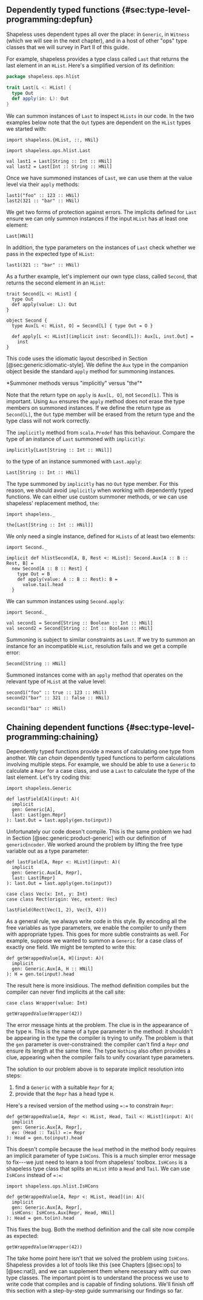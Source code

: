## Dependently typed functions {#sec:type-level-programming:depfun}

Shapeless uses dependent types all over the place:
in `Generic`, in `Witness` (which we will see in the next chapter),
and in a host of other "ops" type classes
that we will survey in Part II of this guide.

For example, shapeless provides a type class called `Last`
that returns the last element in an `HList`.
Here's a simplified version of its definition:

```scala
package shapeless.ops.hlist

trait Last[L <: HList] {
  type Out
  def apply(in: L): Out
}
```

We can summon instances of `Last`
to inspect `HLists` in our code.
In the two examples below note that
the `Out` types are dependent on
the `HList` types we started with:

```tut:book:silent
import shapeless.{HList, ::, HNil}

import shapeless.ops.hlist.Last
```

```tut:book
val last1 = Last[String :: Int :: HNil]
val last2 = Last[Int :: String :: HNil]
```

Once we have summoned instances of `Last`,
we can use them at the value level
via their `apply` methods:

```tut:book
last1("foo" :: 123 :: HNil)
last2(321 :: "bar" :: HNil)
```

We get two forms of protection against errors.
The implicits defined for `Last` ensure
we can only summon instances if
the input `HList` has at least one element:

```tut:book:fail
Last[HNil]
```

In addition, the type parameters
on the instances of `Last` check
whether we pass in the expected type of `HList`:

```tut:book:fail
last1(321 :: "bar" :: HNil)
```

As a further example, let's implement
our own type class, called `Second`,
that returns the second element in an `HList`:

```tut:book:silent
trait Second[L <: HList] {
  type Out
  def apply(value: L): Out
}

object Second {
  type Aux[L <: HList, O] = Second[L] { type Out = O }

  def apply[L <: HList](implicit inst: Second[L]): Aux[L, inst.Out] =
    inst
}
```

This code uses the idiomatic layout
described in Section [@sec:generic:idiomatic-style].
We define the `Aux` type in the companion object beside
the standard `apply` method for summoning instances.

<div class="callout callout-warning">
*Summoner methods versus "implicitly" versus "the"*

Note that the return type on `apply` is `Aux[L, O]`, not `Second[L]`.
This is important.
Using `Aux` ensures the `apply` method
does not erase the type members on summoned instances.
If we define the return type as `Second[L]`,
the `Out` type member will be erased from the return type
and the type class will not work correctly.

The `implicitly` method from `scala.Predef` has this behaviour.
Compare the type of an instance of `Last` summoned with `implicitly`:

```tut:book
implicitly[Last[String :: Int :: HNil]]
```

to the type of an instance summoned with `Last.apply`:

```tut:book
Last[String :: Int :: HNil]
```

The type summoned by `implicitly` has no `Out` type member.
For this reason, we should avoid `implicitly`
when working with dependently typed functions.
We can either use custom summoner methods,
or we can use shapeless' replacement method, `the`:

```tut:book:silent
import shapeless._
```

```tut:book
the[Last[String :: Int :: HNil]]
```
</div>

We only need a single instance,
defined for `HLists` of at least two elements:

```tut:book:invisible
import Second._
```

```tut:book:silent
implicit def hlistSecond[A, B, Rest <: HList]: Second.Aux[A :: B :: Rest, B] =
  new Second[A :: B :: Rest] {
    type Out = B
    def apply(value: A :: B :: Rest): B =
      value.tail.head
  }
```

We can summon instances using `Second.apply`:

```tut:book:invisible
import Second._
```

```tut:book
val second1 = Second[String :: Boolean :: Int :: HNil]
val second2 = Second[String :: Int :: Boolean :: HNil]
```

Summoning is subject to similar constraints as `Last`.
If we try to summon an instance for an incompatible `HList`,
resolution fails and we get a compile error:

```tut:book:fail
Second[String :: HNil]
```

Summoned instances come with an `apply` method
that operates on the relevant type of `HList` at the value level:

```tut:book
second1("foo" :: true :: 123 :: HNil)
second2("bar" :: 321 :: false :: HNil)
```

```tut:book:fail
second1("baz" :: HNil)
```

## Chaining dependent functions {#sec:type-level-programming:chaining}

Dependently typed functions provide
a means of calculating one type from another.
We can *chain* dependently typed functions
to perform calculations involving multiple steps.
For example, we should be able to use a `Generic`
to calculate a `Repr` for a case class,
and use a `Last` to calculate
the type of the last element.
Let's try coding this:

```tut:book:invisible
import shapeless.Generic
```

```tut:book:fail
def lastField[A](input: A)(
  implicit
  gen: Generic[A],
  last: Last[gen.Repr]
): last.Out = last.apply(gen.to(input))
```

Unfortunately our code doesn't compile.
This is the same problem we had
in Section [@sec:generic:product-generic]
with our definition of `genericEncoder`.
We worked around the problem by lifting
the free type variable out as a type parameter:

```tut:book:silent
def lastField[A, Repr <: HList](input: A)(
  implicit
  gen: Generic.Aux[A, Repr],
  last: Last[Repr]
): last.Out = last.apply(gen.to(input))
```

```tut:book:invisible
case class Vec(x: Int, y: Int)
case class Rect(origin: Vec, extent: Vec)
```

```tut:book
lastField(Rect(Vec(1, 2), Vec(3, 4)))
```

As a general rule,
we always write code in this style.
By encoding all the free variables as type parameters,
we enable the compiler to
unify them with appropriate types.
This goes for more subtle constraints as well.
For example, suppose we wanted
to summon a `Generic` for
a case class of exactly one field.
We might be tempted to write this:

```tut:book:silent
def getWrappedValue[A, H](input: A)(
  implicit
  gen: Generic.Aux[A, H :: HNil]
): H = gen.to(input).head
```

The result here is more insidious.
The method definition compiles but
the compiler can never
find implicits at the call site:

```tut:book:silent
case class Wrapper(value: Int)
```

```tut:book:fail
getWrappedValue(Wrapper(42))
```

The error message hints at the problem.
The clue is in the appearance of the type `H`.
This is the name of a type parameter in the method:
it shouldn't be appearing
in the type the compiler is trying to unify.
The problem is that the `gen` parameter is over-constrained:
the compiler can't find a `Repr`
*and* ensure its length at the same time.
The type `Nothing` also often provides a clue,
appearing when the compiler
fails to unify covariant type parameters.

The solution to our problem above
is to separate implicit resolution into steps:

1. find a `Generic` with a suitable `Repr` for `A`;
2. provide that the `Repr` has a head type `H`.

Here's a revised version of the method
using `=:=` to constrain `Repr`:

```tut:book:fail
def getWrappedValue[A, Repr <: HList, Head, Tail <: HList](input: A)(
  implicit
  gen: Generic.Aux[A, Repr],
  ev: (Head :: Tail) =:= Repr
): Head = gen.to(input).head
```

This doesn't compile
because the `head` method in the method body
requires an implicit parameter of type `IsHCons`.
This is a much simpler error message to fix---we
just need to learn a tool from shapeless' toolbox.
`IsHCons` is a shapeless type class
that splits an `HList` into a `Head` and `Tail`.
We can use `IsHCons` instead of `=:=`:

```tut:book:silent
import shapeless.ops.hlist.IsHCons

def getWrappedValue[A, Repr <: HList, Head](in: A)(
  implicit
  gen: Generic.Aux[A, Repr],
  isHCons: IsHCons.Aux[Repr, Head, HNil]
): Head = gen.to(in).head
```

This fixes the bug.
Both the method definition
and the call site now compile as expected:

```tut:book
getWrappedValue(Wrapper(42))
```

The take home point here isn't
that we solved the problem using `IsHCons`.
Shapeless provides a lot of tools like this
(see Chapters [@sec:ops] to [@sec:nat]),
and we can supplement them where necessary
with our own type classes.
The important point is
to understand the process we use
to write code that compiles
and is capable of finding solutions.
We'll finish off this section
with a step-by-step guide
summarising our findings so far.
